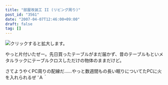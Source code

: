 ```yaml
---
title: "部屋改装工 II (リビング周り)"
post_id: "3561"
date: "2007-04-07T12:46:00+09:00"
draft: false
tag: []
---
```



![クリックすると拡大します。](https://danmaq.com/image/mixi/2007/396876730_136_s.jpg)

やっと片付いたぜー。先日買ったテーブルがまだ届かず、昔のテーブルもといメタルラックにテーブルクロスしただけの物体のままだけど。

さてようやくPC周りの配線だ……やっと数週間もの長い眠りについてたPCに火を入れられるぜ 'Ａ｀
